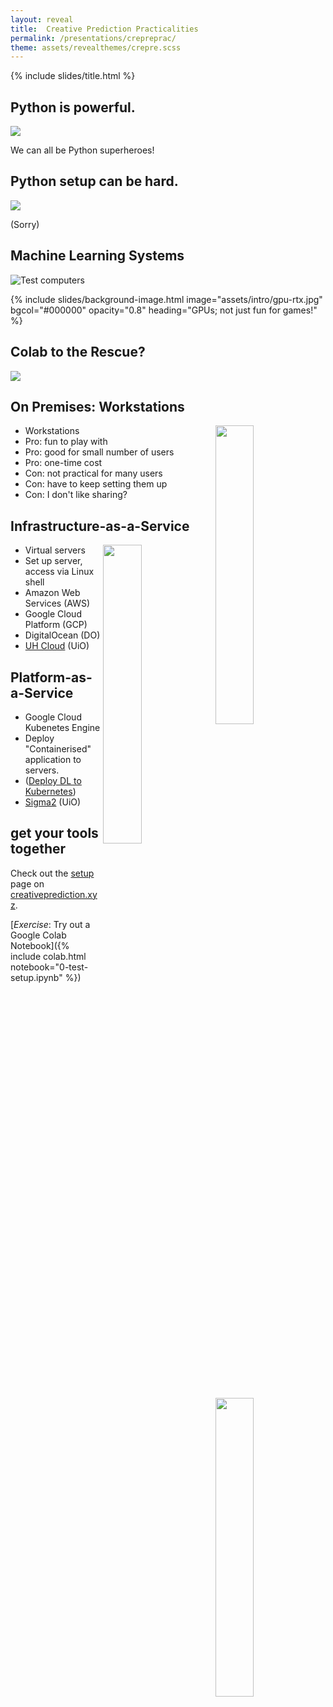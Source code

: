 ```yaml
---
layout: reveal
title:  Creative Prediction Practicalities
permalink: /presentations/crepreprac/
theme: assets/revealthemes/crepre.scss
---
```


{% include slides/title.html %}

## Python is powerful.

![](https://imgs.xkcd.com/comics/python.png)

We can all be Python superheroes! <!-- .element: class="fragment" -->

## Python setup can be hard.

![](https://imgs.xkcd.com/comics/python_environment.png)

(Sorry) <!-- .element: class="fragment" -->

## Machine Learning Systems

![Test computers]({{site.baseurl}}/assets/imps/imps-test-computers.jpg)

{% include slides/background-image.html image="assets/intro/gpu-rtx.jpg" bgcol="#000000" opacity="0.8" heading="GPUs; not just fun for games!" %}

## Colab to the Rescue?

![]({{site.baseurl}}/assets/colab.png)

## On Premises: Workstations

<img align="right" width="35%" src="{% link assets/dl-on-cloud/workstation.jpg %}">

- Workstations
- Pro: fun to play with
- Pro: good for small number of users
- Pro: one-time cost
- Con: not practical for many users
- Con: have to keep setting them up
- Con: I don't like sharing?

## Infrastructure-as-a-Service

<img align="right" width="35%" src="{% link assets/dl-on-cloud/cloud-server.png %}">

- Virtual servers
- Set up server, access via Linux shell
- Amazon Web Services (AWS)
- Google Cloud Platform (GCP)
- DigitalOcean (DO)
- [UH Cloud](http://www.uh-iaas.no) (UiO)

## Platform-as-a-Service
        
<img align="right" width="35%" src="{% link assets/dl-on-cloud/cloud-dashboard.png %}">

- Google Cloud Kubenetes Engine
- Deploy "Containerised" application to servers.
- ([Deploy DL to Kubernetes](https://medium.com/analytics-vidhya/deploy-your-first-deep-learning-model-on-kubernetes-with-python-keras-flask-and-docker-575dc07d9e76))
- [Sigma2](https://www.sigma2.no) (UiO)

## get your tools together

Check out the [setup]({{site.baseurl}}/setup) page on [creativeprediction.xyz](https://creativeprediction.xyz).

[_Exercise_: Try out a Google Colab Notebook]({% include colab.html notebook="0-test-setup.ipynb" %})
